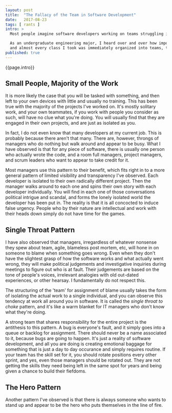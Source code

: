 ```yaml
---
layout: post
title:  "The Fallacy of the Team in Software Development"
date:   2017-08-23
tags: [ rants ]
intro: >
  Most people imagine software developers working on teams struggling into the night to meet looming deadlines. Usually some type of pizza is involved. I find this picture funny because it is not that way at all. It's unfortunate, because pizza is delicious.

  As an undergraduate engineering major, I heard over and over how important the 'team' was,
  and almost every class I took was immediately organized into teams, to an almost ridiculous degree. In this post, I would like to offer my experience in the work place as a different point of view. What I've found is that it's just not the case that you will be working on a team at all.
published: true
---
```

{{page.intro}}

## Small People, Majority of the Work

It is more likely the case that you will be tasked with something, and then left to your own devices with little and usually no training. This has been true with the majority of the projects I've worked on. It's mostly solitary work, and your own teammates, if you work with people you consider as such, will have no clue what you're doing. You will usually find that they are engaged in their own projects, and are just as isolated as you.

In fact, I do not even know that many developers at my current job. This is probably because there aren't that many. There are, however, throngs of managers who do nothing but walk around and appear to be busy. What I have observed is that for any piece of software, there is usually one person who actually wrote the code, and a room full managers, project managers, and scrum leaders who want to appear to take credit for it.

Most managers use this pattern to their benefit, which fits right in to a more general pattern of limited visibility and transparency I've observed. Each developer is isolated to their own radically different project. Then the manager walks around to each one and spins their own story with each developer individually. You will find in each one of those conversations political intrigue and scandal, and forms the lonely isolated world the developer has been put in. The reality is that it is all concocted to induce false urgency. People who by their nature are intellectual and work with their heads down simply do not have time for the games.

## Single Throat Pattern

I have also observed that managers, irregardless of whatever nonsense they spew about team, agile, blameless post mortem, etc, will hone in on someone to blame when something goes wrong. Even when they don't have the slightest grasp of how the software works and what actually went wrong, they will make political judgements and investigative inquiries during meetings to figure out who is at fault. Their judgements are based on the tone of people's voices, irrelevant analogies with old out-dated experiences, or other hearsay. I fundamentally do not respect this.

The structuring of the 'team' for assignment of blame usually takes the form of isolating the actual work to a single individual, and you can observe this tendency at work all around you in software. It is called the *single throat to choke* pattern, and it's like a warm blanket for IT managers who don't know what they're doing.

A strong team that shares responsibility for the entire project is the antithesis to this pattern. A bug is everyone's fault, and it simply goes into a queue or backlog for assignment. There should never be a name associated to it, because bugs are going to happen. It's just a reality of software development, and all you are doing is creating emotional baggage for something that is just a day to day occurance and simply requires routine. If your team has the skill set for it, you should rotate positions every other sprint, and yes, even those managers should be rotated out. They are not getting the skills they need being left in the same spot for years and being given a chance to build their fiefdoms.

## The Hero Pattern

Another pattern I've observed is that there is always someone who wants to stand up and appear to be the hero who puts themselves in the line of fire.

